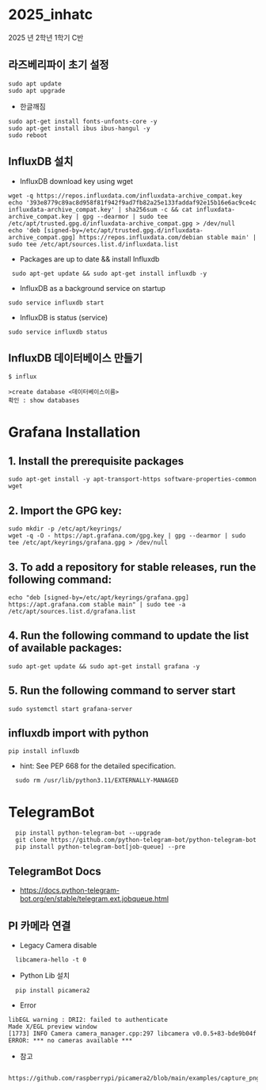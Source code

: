 # 2025_inhatc
2025 년 2학년 1학기 C반


## 라즈베리파이 초기 설정
```
sudo apt update
sudo apt upgrade
```

  - 한글깨짐
```
sudo apt-get install fonts-unfonts-core -y
sudo apt-get install ibus ibus-hangul -y
sudo reboot
```

## InfluxDB 설치 
  - InfluxDB download key using wget
```
wget -q https://repos.influxdata.com/influxdata-archive_compat.key
echo '393e8779c89ac8d958f81f942f9ad7fb82a25e133faddaf92e15b16e6ac9ce4c influxdata-archive_compat.key' | sha256sum -c && cat influxdata-archive_compat.key | gpg --dearmor | sudo tee /etc/apt/trusted.gpg.d/influxdata-archive_compat.gpg > /dev/null
echo 'deb [signed-by=/etc/apt/trusted.gpg.d/influxdata-archive_compat.gpg] https://repos.influxdata.com/debian stable main' | sudo tee /etc/apt/sources.list.d/influxdata.list
```
  - Packages are up to date && install Influxdb
```
 sudo apt-get update && sudo apt-get install influxdb -y

```
  - InfluxDB as a background service on startup
```
sudo service influxdb start
```
  - InfluxDB is status (service)
```
sudo service influxdb status
```
  
## InfluxDB 데이터베이스 만들기

```
$ influx

>create database <데이터베이스이름>
확인 : show databases 
```

# Grafana Installation

## 1. Install the prerequisite packages
```
sudo apt-get install -y apt-transport-https software-properties-common wget
```

## 2. Import the GPG key:
```
sudo mkdir -p /etc/apt/keyrings/
wget -q -O - https://apt.grafana.com/gpg.key | gpg --dearmor | sudo tee /etc/apt/keyrings/grafana.gpg > /dev/null
```

## 3. To add a repository for stable releases, run the following command:
```
echo "deb [signed-by=/etc/apt/keyrings/grafana.gpg] https://apt.grafana.com stable main" | sudo tee -a /etc/apt/sources.list.d/grafana.list
```

## 4. Run the following command to update the list of available packages:
```
sudo apt-get update && sudo apt-get install grafana -y

```
## 5. Run the following command to server start
```
sudo systemctl start grafana-server
```
## influxdb import with python
```
pip install influxdb
```
  - hint: See PEP 668 for the detailed specification.
```
  sudo rm /usr/lib/python3.11/EXTERNALLY-MANAGED
```

# TelegramBot
```
  pip install python-telegram-bot --upgrade
  git clone https://github.com/python-telegram-bot/python-telegram-bot
  pip install python-telegram-bot[job-queue] --pre
```
## TelegramBot Docs
  - https://docs.python-telegram-bot.org/en/stable/telegram.ext.jobqueue.html

## PI 카메라 연결
  - Legacy Camera disable
```
  libcamera-hello -t 0
```
  - Python Lib 설치
```
  pip install picamera2
```
  - Error
```
libEGL warning : DRI2: failed to authenticate
Made X/EGL preview window
[1773] INFO Camera camera_manager.cpp:297 libcamera v0.0.5+83-bde9b04f
ERROR: *** no cameras available ***
```
  - 참고
```
  https://github.com/raspberrypi/picamera2/blob/main/examples/capture_png.py
```

